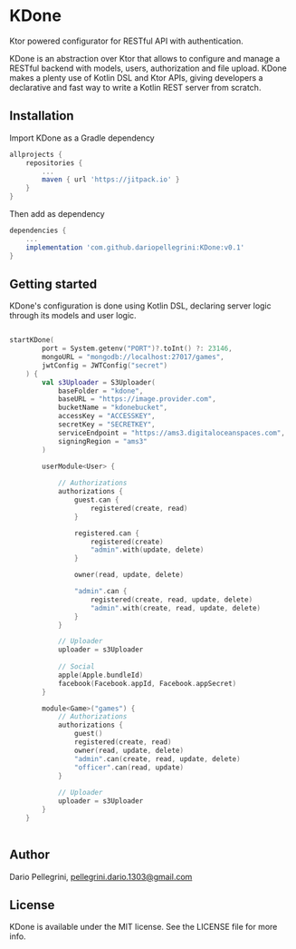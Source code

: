 # KDone

Ktor powered configurator for RESTful API with authentication.

KDone is an abstraction over Ktor that allows to configure and manage a RESTful backend with models, users, authorization and file upload. KDone makes a plenty use of Kotlin DSL and Ktor APIs, giving developers a declarative and fast way to write a Kotlin REST server from scratch.

## Installation

Import KDone as a Gradle dependency
``` groovy
allprojects {
    repositories {
        ...
        maven { url 'https://jitpack.io' }
    }
}
```
Then add as dependency
``` groovy
dependencies {
    ...
    implementation 'com.github.dariopellegrini:KDone:v0.1'
}
```

## Getting started

KDone's configuration is done using Kotlin DSL, declaring server logic through its models and user logic.

```kotlin

startKDone(
        port = System.getenv("PORT")?.toInt() ?: 23146,
        mongoURL = "mongodb://localhost:27017/games",
        jwtConfig = JWTConfig("secret")
    ) {
        val s3Uploader = S3Uploader(
            baseFolder = "kdone",
            baseURL = "https://image.provider.com",
            bucketName = "kdonebucket",
            accessKey = "ACCESSKEY",
            secretKey = "SECRETKEY",
            serviceEndpoint = "https://ams3.digitaloceanspaces.com",
            signingRegion = "ams3"
        )

        userModule<User> {
        
            // Authorizations
            authorizations {
                guest.can {
                    registered(create, read)
                }

                registered.can {
                    registered(create)
                    "admin".with(update, delete)
                }

                owner(read, update, delete)

                "admin".can {
                    registered(create, read, update, delete)
                    "admin".with(create, read, update, delete)
                }
            }

            // Uploader
            uploader = s3Uploader
            
            // Social
            apple(Apple.bundleId)
            facebook(Facebook.appId, Facebook.appSecret)
        }

        module<Game>("games") {
            // Authorizations
            authorizations {
                guest()
                registered(create, read)
                owner(read, update, delete)
                "admin".can(create, read, update, delete)
                "officer".can(read, update)
            }
            
            // Uploader
            uploader = s3Uploader
        }
    }
    
```

## Author

Dario Pellegrini, pellegrini.dario.1303@gmail.com

## License

KDone is available under the MIT license. See the LICENSE file for more info.
